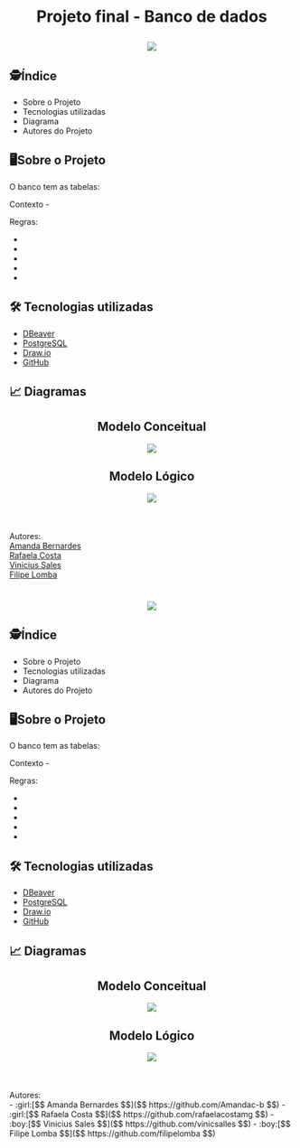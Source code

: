 <h1 align="center">
    
Projeto final - Banco de dados 

<img src="https://github.com/Amandac-b/G6BancoDeDados/blob/main/imagemcapa.jfif">
</h1>

## :detective:Índice

<ul>
    <li>Sobre o Projeto</li>
    <li>Tecnologias utilizadas</li>
    <li>Diagrama</li>
    <li>Autores do Projeto</li>
</ul>

## :desktop_computer:Sobre o Projeto



O banco tem as tabelas:

Contexto - 

Regras:

-
-
-
-
-



## :hammer_and_wrench: Tecnologias utilizadas

- [DBeaver](https://dbeaver.io/download/)
- [PostgreSQL](https://www.postgresql.org)
- [Draw.io](https://app.diagrams.net/)
- [GitHub](https://github.com/)

## :chart_with_upwards_trend: Diagramas

<div align="center">

  ## Modelo Conceitual
   <img src="https://github.com/Amandac-b/G6BancoDeDados/blob/main/grupomodeloconceitual.png">
  
  ## Modelo Lógico
   <img src="https://github.com/Amandac-b/G6BancoDeDados/blob/main/modelologicogrupo.png">

</div>
<br/>
<br/>
<br/>
Autores:<br/>
<a href="https://github.com/Amandac-b">Amanda Bernardes</a><br>
<a href="https://github.com/rafaelacostamg">Rafaela Costa</a><br>
<a href="https://github.com/vinicsalles">Vinicius Sales</a><br>
<a href="https://github.com/filipelomba">Filipe Lomba</a><br>
<h1 align="center">
    <img src="https://github.com/Amandac-b/G6BancoDeDados/blob/main/imagemcapa.jfif">
</h1>

## :detective:Índice

<ul>
    <li>Sobre o Projeto</li>
    <li>Tecnologias utilizadas</li>
    <li>Diagrama</li>
    <li>Autores do Projeto</li>
</ul>

## :desktop_computer:Sobre o Projeto


O banco tem as tabelas:

Contexto - 

Regras:

-
-
-
-
-



## :hammer_and_wrench: Tecnologias utilizadas

- [DBeaver](https://dbeaver.io/download/)
- [PostgreSQL](https://www.postgresql.org)
- [Draw.io](https://app.diagrams.net/)
- [GitHub](https://github.com/)

## :chart_with_upwards_trend: Diagramas

<div align="center">

  ## Modelo Conceitual
   <img src="https://github.com/Amandac-b/G6BancoDeDados/blob/main/grupomodeloconceitual.png">
  
  ## Modelo Lógico
   <img src="https://github.com/Amandac-b/G6BancoDeDados/blob/main/modelologicogrupo.png">

</div>
<br/>
<br/>
<br/>
Autores:<br/>
- :girl:[$$ Amanda Bernardes $$]($$ https://github.com/Amandac-b $$)
- :girl:[$$ Rafaela Costa $$]($$ https://github.com/rafaelacostamg $$)
- :boy:[$$ Vinicius Sales $$]($$ https://github.com/vinicsalles $$)
- :boy:[$$ Filipe Lomba $$]($$ https://github.com/filipelomba $$)
